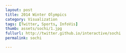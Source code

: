 ```yaml
---
layout: post
title: 2014 Winter Olympics
category: Visualization
tags: [Twitter, Sports, InfoVis]
thumb: assets/sochi/1.jpg
fullurl: http://twitter.github.io/interactive/sochi
permalink: sochi

---
```





